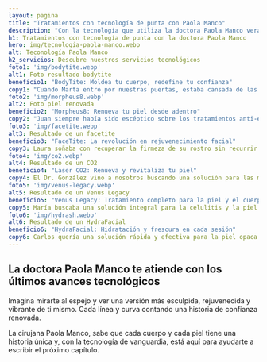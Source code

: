 ```yaml
---
layout: pagina
title: "Tratamientos con tecnología de punta con Paola Manco"
description: "Con la tecnología que utiliza la doctora Paola Manco verás que cada visita es un paso más hacia una versión tuya más segura y radiante."
h1: Tratamientos con tecnología de punta con la doctora Paola Manco
hero: img/tecnologia-paola-manco.webp
alt: Teconología Paola Manco
h2_servicios: Descubre nuestros servicios tecnológicos
foto1: 'img/bodytite.webp'
alt1: Foto resultado bodytite
beneficio1: "BodyTite: Moldea tu cuerpo, redefine tu confianza"
copy1: "Cuando Marta entró por nuestras puertas, estaba cansada de las dietas y ejercicios que no lograban atacar esas áreas rebeldes de grasa y flacidez. Con BodyTite, pudo ver cómo su cuerpo se remodelaba de forma efectiva y segura, reduciendo grasa localizada y tensando la piel. Hoy, Marta se siente más segura y luce radiante en su vestido favorito. Tú también puedes experimentar este cambio transformador."
foto2: 'img/morpheus8.webp'
alt2: Foto piel renovada
beneficio2: "Morpheus8: Renueva tu piel desde adentro"
copy2: "Juan siempre había sido escéptico sobre los tratamientos anti-edad, hasta que descubrió Morpheus8. Esta avanzada tecnología de radiofrecuencia bipolar fraccionada no solo estimula la formación de colágeno, sino que trabaja en las capas más profundas de la piel, reorganizando sus elementos básicos. Juan ahora disfruta de una piel más firme y juvenil, con un brillo que refleja su nueva vitalidad. Déjanos mostrarte cómo podemos hacer lo mismo por ti."
foto3: 'img/facetite.webp'
alt3: Resultado de un facetite
beneficio3: "FaceTite: La revolución en rejuvenecimiento facial"
copy3: Laura soñaba con recuperar la firmeza de su rostro sin recurrir a cirugías invasivas. Con FaceTite, un procedimiento mínimamente invasivo que utiliza energía de radiofrecuencia para tensar y suavizar la piel, Laura encontró la solución perfecta. Hoy, su rostro refleja la juventud y la energía que siente por dentro.
foto4: 'img/co2.webp'
alt4: Resultado de un CO2
beneficio4: "Laser CO2: Renueva y revitaliza tu piel"
copy4: El Dr. González vino a nosotros buscando una solución para las manchas solares y las arrugas. Con el tratamiento con láser CO2, logramos una piel más uniforme y lisa, reduciendo significativamente las imperfecciones. Ahora, su piel no solo se ve rejuvenecida, sino que también refleja una salud renovada.
foto5: 'img/venus-legacy.webp'
alt5: Resultado de un Venus Legacy
beneficio5: "Venus Legacy: Tratamiento completo para la piel y el cuerpo"
copy5: María buscaba una solución integral para la celulitis y la piel flácida. Con Venus Legacy, que combina radiofrecuencia multipolar y pulsos electromagnéticos, María encontró un tratamiento que no solo mejoró la textura de su piel, sino que también redujo significativamente la celulitis. Hoy, María se siente más cómoda y segura en su propia piel.
foto6: 'img/hydrash.webp'
alt6: Resultado de un HydraFacial
beneficio6: "HydraFacial: Hidratación y frescura en cada sesión"
copy6: Carlos quería una solución rápida y efectiva para la piel opaca y cansada. Con Hydrash, un tratamiento de hidratación intensiva, Carlos experimentó una limpieza profunda, exfoliación y nutrición en una sola sesión. Su piel ahora luce fresca, radiante y llena de vida.
---
```

## La doctora Paola Manco te atiende con los últimos avances tecnológicos

Imagina mirarte al espejo y ver una versión más esculpida, rejuvenecida y vibrante de ti mismo. Cada línea y curva contando una historia de confianza renovada.

La cirujana Paola Manco, sabe que cada cuerpo y cada piel tiene una historia única y, con la tecnología de vanguardia, está aquí para ayudarte a escribir el próximo capítulo.
